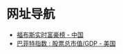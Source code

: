 # 网址导航

* [福布斯实时富豪榜 - 中国](https://www.forbes.com/billionaires/list/#version:realtime_header:position_country:China)
* [巴菲特指数 : 股票总市值/GDP - 美国](https://www.macromicro.me/collections/9/us-market-relative)
